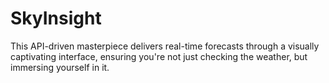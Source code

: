 # SkyInsight
This API-driven masterpiece delivers real-time forecasts through a visually captivating interface, ensuring you're not just checking the weather, but immersing yourself in it.
